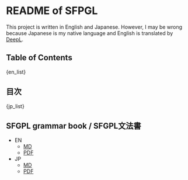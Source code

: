 # README of SFPGL

This project is written in English and Japanese.
However, I may be wrong because Japanese is my native language and English is translated by [DeepL](https://www.deepl.com/).

## Table of Contents

{en_list}

## 目次

{jp_list}

## SFGPL grammar book / SFGPL文法書

- EN
  - [MD](docs/en/SFGPL_docs.md)
  - [PDF](docs/en/SFGPL_docs.pdf)
- JP
  - [MD](docs/jp/SFGPL_docs.md)
  - [PDF](docs/jp/SFGPL_docs.pdf)
